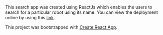 This search app was created using ReactJs which enables the users to search for a particular robot using its name.
You can view the deployment online by using this [link](https://parth-v.github.io/Bot_Search/).

This project was bootstrapped with [Create React App](https://github.com/facebook/create-react-app).
